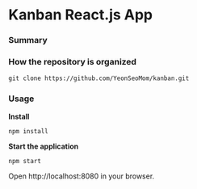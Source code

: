 Kanban React.js App 
=================================

### Summary

### How the repository is organized

```
git clone https://github.com/YeonSeoMom/kanban.git
```

### Usage

**Install**
```
npm install
```

**Start the application**
```
npm start
```

Open http://localhost:8080 in your browser.
